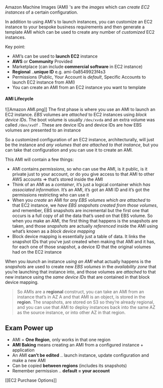 Amazon Machine Images (AMI) 's are the *images* which can *create EC2 instances* of a certain configuration.

In addition to using AMI's to launch instances, you can customize an EC2 instance to your bespoke business requirements and then generate a template AMI which can be used to create any number of *customized* EC2 instances.

Key point:
- AMI’s can be used to **launch EC2** instance
- **AWS** or **Community** Provided
- Marketplace (can include **commercial software** in EC2 instance)
- **Regional** ..**unique ID** e.g. ami-0a8549923f4s3
- Permissions (Public, Your Account is *default*, Specific Accounts to launch EC2 instance from AMI)
- You can create an AMI from an EC2 instance you want to template
#### AMI Lifecycle
![[Amazon AMI.png]]
The first phase is where you use an AMI to launch an EC2 instance. *EBS* volumes are *attached* to EC2 instances using *block device IDs*. The boot volume is usually `/dev/xvda` and an extra volume was called `/dev/xvdf` . These are device IDs and device IDs are how EBS volumes are presented to an instance

So a customized configuration of an EC2 instance, architecturally, will just be the instance and *any volumes that are attached to that instance*, but you can take that configuration and you can use it to create an AMI.

This AMI will contain a few things:
- AMI contains *permissions*, so who can use the AMI, is it public, is it private just to your account, or do you give access to that AMI to other AWS accounts ⇒ that’s stored inside the AMI
- Think of an AMI as a *container*, it’s just a logical container which *has associated information*. It’s an AMI, it’s got an AMI ID and it’s got the permissions restricting who can use it
- When you *create* an AMI for *any EBS volumes which are attached* to that EC2 instance, we *have EBS snapshots created from those volumes*, and remember, EBS snapshots are incremental but the first one that occurs is a full copy of all the data that’s used on that EBS volume. So when you make an AMI, the first thing that happens is the snapshots are taken, and those *snapshots* are actually *referenced* inside the AMI using what’s known as a *block device mapping*
- Block device mapping is essentially just a table of data. It links the snapshot IDs that you’ve just created when making that AMI and it has, for each one of those snapshot, a device ID that the original volumes had on the EC2 instance

When you *launch* an instance *using an AMI* what actually happens is the *snapshots* are used to create new *EBS volumes* in the *availability zone* that you’re launching that instance into, and those volumes are *attached* to that new instance using the *same device IDs* that are contained in that block device mapping.

> So AMIs are a **regional** construct, you can take an AMI from an instance that’s in AZ A and that AMI is an object, is stored in the **region**. The snapshots, are stored on S3 so they’re already regional, and you can use that AMI to deploy instances back into the same AZ as the source instance, or into other AZ in that region.

## Exam Power up
- AMI = **One Region**, only works in that one region
- **AMI Baking** means creating an AMI from a configured instance + application
- An AMI **can’t be edited** .. launch instance, update configuration and make a new AMI
- Can be copied **between regions** (includes its snapshots)
- Remember permission .. **default = your account**

[[EC2 Purchase Options]]


